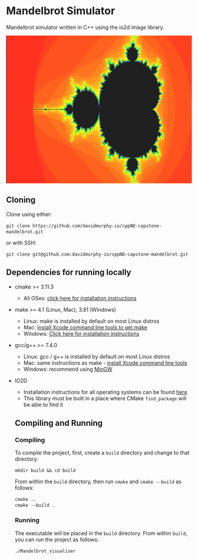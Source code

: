 # Mandelbrot Simulator

Mandelbrot simulator written in C++ using the io2d image library.

<img src="/images/mandelbrot_zoom.gif" width="600" height="400" title="Mandelbrot Simulator"/>

## Cloning
Clone using either:
```
git clone https://github.com/davidmurphy-io/cppND-capstone-mandelbrot.git
```
or with SSH:
```
git clone git@github.com:davidmurphy-io/cppND-capstone-mandelbrot.git
```

## Dependencies for running locally
* cmake >= 3.11.3
  * All OSes: [click here for installation instructions](https://cmake.org/install/)
* make >= 4.1 (Linux, Mac), 3.81 (Windows)
  * Linux: make is installed by default on most Linux distros
  * Mac: [install Xcode command line tools to get make](https://developer.apple.com/xcode/features/)
  * Windows: [Click here for installation instructions](http://gnuwin32.sourceforge.net/packages/make.htm)
* gcc/g++ >= 7.4.0
  * Linux: gcc / g++ is installed by default on most Linux distros
  * Mac: same instructions as make - [install Xcode command line tools](https://developer.apple.com/xcode/features/)
  * Windows: recommend using [MinGW](http://www.mingw.org/)
* IO2D
  * Installation instructions for all operating systems can be found [here](https://github.com/cpp-io2d/P0267_RefImpl/blob/master/BUILDING.md)
  * This library must be built in a place where CMake `find_package` will be able to find it
  
  ## Compiling and Running
  
  ### Compiling
  To compile the project, first, create a `build` directory and change to that directory:
  ```
  mkdir build && cd build
  ```
  From within the `build` directory, then run `cmake` and `cmake --build` as follows:
  ```
  cmake ..
  cmake --build .
  ```
  ### Running
  The executable will be placed in the `build` directory. From within `build`, you can run the project as follows:
  ```
  ./Mandelbrot_visualiser
  ```

